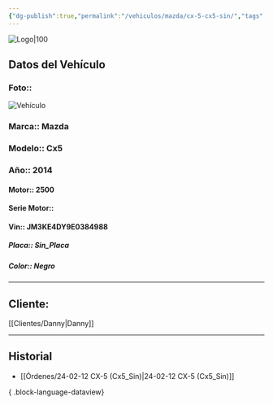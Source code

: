 ```yaml
---
{"dg-publish":true,"permalink":"/vehiculos/mazda/cx-5-cx5-sin/","tags":["Mazda"]}
---
```


![Logo|100](https://lh3.googleusercontent.com/drive-viewer/AEYmBYSpcK6uqBUJHU1Zm8MP7HBK8KT1E9hSR1Ft4JQwDPtpQiFoL4c1ncHqULCwO1olD-1WG5Kk9U-jh7jaZPXfqyxL0-aeRg=s1600)

## Datos del Vehículo 
### Foto:: 
![Vehículo](https://lh3.googleusercontent.com/drive-viewer/AEYmBYTU9FaKntyWzpMkCimleEl4-JwZe_C_y0GcN7aBsvwoUZzM-Ek9pExNzHh4IKjXThXqIRqQ8JHr43bwQJK54dUobY73SA=s1600)

### Marca:: Mazda
### Modelo:: Cx5
### Año:: 2014
#### Motor:: 2500
#### Serie Motor:: 
#### Vin:: JM3KE4DY9E0384988
##### Placa:: Sin_Placa
##### Color:: Negro
---

## Cliente:

[[Clientes/Danny\|Danny]]

---

## Historial

- [[Órdenes/24-02-12 CX-5 (Cx5_Sin)\|24-02-12 CX-5 (Cx5_Sin)]]

{ .block-language-dataview} 